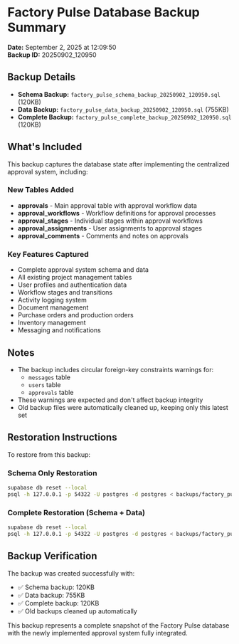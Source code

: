 # Factory Pulse Database Backup Summary
**Date:** September 2, 2025 at 12:09:50  
**Backup ID:** 20250902_120950

## Backup Details
- **Schema Backup:** `factory_pulse_schema_backup_20250902_120950.sql` (120KB)
- **Data Backup:** `factory_pulse_data_backup_20250902_120950.sql` (755KB)
- **Complete Backup:** `factory_pulse_complete_backup_20250902_120950.sql` (120KB)

## What's Included
This backup captures the database state after implementing the centralized approval system, including:

### New Tables Added
- **approvals** - Main approval table with approval workflow data
- **approval_workflows** - Workflow definitions for approval processes
- **approval_stages** - Individual stages within approval workflows
- **approval_assignments** - User assignments to approval stages
- **approval_comments** - Comments and notes on approvals

### Key Features Captured
- Complete approval system schema and data
- All existing project management tables
- User profiles and authentication data
- Workflow stages and transitions
- Activity logging system
- Document management
- Purchase orders and production orders
- Inventory management
- Messaging and notifications

## Notes
- The backup includes circular foreign-key constraints warnings for:
  - `messages` table
  - `users` table  
  - `approvals` table
- These warnings are expected and don't affect backup integrity
- Old backup files were automatically cleaned up, keeping only this latest set

## Restoration Instructions
To restore from this backup:

### Schema Only Restoration
```bash
supabase db reset --local
psql -h 127.0.0.1 -p 54322 -U postgres -d postgres < backups/factory_pulse_schema_backup_20250902_120950.sql
```

### Complete Restoration (Schema + Data)
```bash
supabase db reset --local
psql -h 127.0.0.1 -p 54322 -U postgres -d postgres < backups/factory_pulse_complete_backup_20250902_120950.sql
```

## Backup Verification
The backup was created successfully with:
- ✅ Schema backup: 120KB
- ✅ Data backup: 755KB  
- ✅ Complete backup: 120KB
- ✅ Old backups cleaned up automatically

This backup represents a complete snapshot of the Factory Pulse database with the newly implemented approval system fully integrated.
